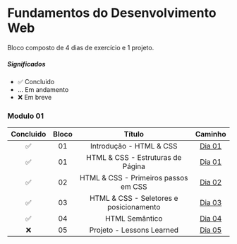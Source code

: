 # Fundamentos do Desenvolvimento Web

Bloco composto de 4 dias de exercício e 1 projeto.

##### Significados
* ✅ Concluido
* ... Em andamento
* ❌ Em breve

### Modulo 01
Concluido | Bloco | Título | Caminho
:------: | :------: | :------: | :------:
✅ | 01 | Introdução - HTML & CSS | [Dia 01](https://github.com/Ikarosv/Trybe/tree/main/Modulo-1/Bloco-03)
✅ | 01 | HTML & CSS - Estruturas de Página | [Dia 01](https://github.com/Ikarosv/Trybe/tree/main/Modulo-1/Bloco-03)
✅ | 02 | HTML & CSS - Primeiros passos em CSS | [Dia 02](https://github.com/Ikarosv/Trybe/tree/main/Modulo-1/Bloco-03/2:%20Estruturas%20da%20p%C3%A1gina)
✅ | 03 | HTML & CSS - Seletores e posicionamento | [Dia 03](https://github.com/Ikarosv/Trybe/tree/main/Modulo-1/Bloco-03)
✅ | 04 | HTML Semântico | [Dia 04](https://github.com/Ikarosv/Trybe/tree/main/Modulo-1/Bloco-03)
❌ | 05 | Projeto - Lessons Learned | [Dia 05](https://github.com/Ikarosv/Trybe/tree/main/Modulo-1/Bloco-03)